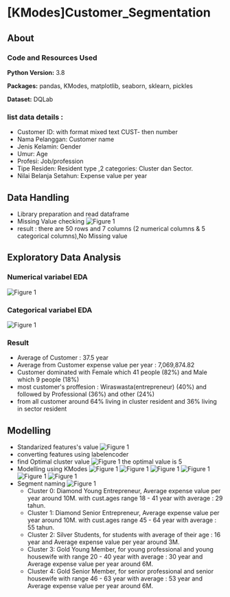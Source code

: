 # [KModes]Customer_Segmentation

 ## About
 ### Code and Resources Used 
  **Python Version:** 3.8  
  
  **Packages:** pandas, KModes, matplotlib, seaborn, sklearn, pickles

  **Dataset:**  DQLab
 
 ### list data details : 
  * Customer ID: with format mixed text CUST- then number
  * Nama Pelanggan: Customer name
  * Jenis Kelamin: Gender
  * Umur: Age
  * Profesi: Job/profession
  * Tipe Residen: Resident type ,2 categories: Cluster dan Sector.
  * Nilai Belanja Setahun: Expense value per year
  
## Data Handling
* Library preparation and read dataframe
* Missing Value checking
![Figure 1](https://github.com/boxside/-KModes-Customer_Segmentation/blob/main/figure/dataprep.png)
* result : there are 50 rows and 7 columns (2 numerical columns & 5 categorical columns),No Missing value
## Exploratory Data Analysis
### Numerical variabel EDA
![Figure 1](https://github.com/boxside/-KModes-Customer_Segmentation/blob/main/figure/index.png)
### Categorical variabel EDA
![Figure 1](https://github.com/boxside/-KModes-Customer_Segmentation/blob/main/figure/kolom_kategorikal1.png)
### Result
 * Average of Customer : 37.5 year
 * Average from Customer expense value per year : 7,069,874.82
 * Customer dominated with Female which  41 people (82%) and Male which 9 people (18%)
 * most customer's proffesion : Wiraswasta(entrepreneur) (40%) and followed by Professional (36%) and other (24%)
 * from all customer around 64% living in cluster resident and 36% living in sector resident
## Modelling
* Standarized features's value
![Figure 1](https://github.com/boxside/-KModes-Customer_Segmentation/blob/main/figure/standarized.png)
* converting features using labelencoder
* find Optimal cluster value
![Figure 1](https://github.com/boxside/-KModes-Customer_Segmentation/blob/main/figure/k-cluster.png)
  the optimal value is 5
* Modelling using KModes
![Figure 1](https://github.com/boxside/-KModes-Customer_Segmentation/blob/main/figure/clustering.png)
![Figure 1](https://github.com/boxside/-KModes-Customer_Segmentation/blob/main/figure/clustervsnilai.png)
![Figure 1](https://github.com/boxside/-KModes-Customer_Segmentation/blob/main/figure/clustervsres.png)
![Figure 1](https://github.com/boxside/-KModes-Customer_Segmentation/blob/main/figure/clustervsprof.png)
![Figure 1](https://github.com/boxside/-KModes-Customer_Segmentation/blob/main/figure/clustervsumur.png)
![Figure 1](https://github.com/boxside/-KModes-Customer_Segmentation/blob/main/figure/clustervsjk.png)
* Segment naming 
![Figure 1](https://github.com/boxside/-KModes-Customer_Segmentation/blob/main/figure/segmentation.png)
  * Cluster 0: Diamond Young Entrepreneur, Average expense value per year around 10M. with cust.ages range  18 - 41 year with average : 29 tahun.
  * Cluster 1: Diamond Senior Entrepreneur, Average expense value per year around 10M. with cust.ages range  45 - 64 year with average : 55 tahun.
  * Cluster 2: Silver Students, for students with average of their age : 16 year and Average expense value per year around 3M.
  * Cluster 3: Gold Young Member, for young professional and young housewife with range 20 - 40 year with average : 30 year and Average expense value per year around 6M.
  * Cluster 4: Gold Senior Member, for senior professional and senior housewife with range  46 - 63 year with average : 53 year and Average expense value per year around 6M.
